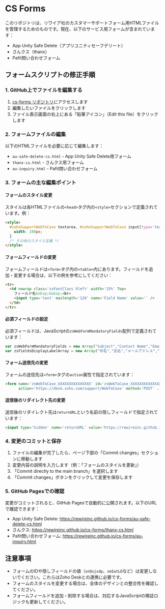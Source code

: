 # CS Forms

このリポジトリは、リワイア社のカスタマーサポートフォーム用HTMLファイルを管理するためのものです。現在、以下のサービス用フォームが含まれています：

- App Unity Safe Delete（アプリユニティセーフデリート）
- さんクス（thanx）
- Pafit問い合わせフォーム

## フォームスクリプトの修正手順

### 1. GitHub上でファイルを編集する

1. [cs-forms リポジトリ](https://github.com/rewireinc/cs-forms)にアクセスします
2. 編集したいファイルをクリックします
3. ファイル表示画面の右上にある「鉛筆アイコン」（Edit this file）をクリックします

### 2. フォームファイルの編集

以下のHTMLファイルを必要に応じて編集します：

- `au-safe-delete-cs.html` - App Unity Safe Delete用フォーム
- `thanx-cs.html` - さんクス用フォーム
- `au-inquiry.html` - Pafit問い合わせフォーム

### 3. フォームの主な編集ポイント

#### フォームのスタイル変更

スタイルは各HTMLファイルの`<head>`タグ内の`<style>`セクションで定義されています。例：

```html
<style>
  #zohoSupportWebToCase textarea, #zohoSupportWebToCase input[type='text'], ... {
    width: 280px;
  }
  /* その他のスタイル定義 */
</style>
```

#### フォームフィールドの変更

フォームフィールドは`<form>`タグ内の`<table>`内にあります。フィールドを追加・変更する場合は、以下の例を参考にしてください：

```html
<tr>
  <td nowrap class='zsFontClass hleft' width='25%' Top>
    フィールド名&nbsp;&nbsp;<br>
    <input type='text' maxlength='120' name='Field Name' value='' />
  </td>
</tr>
```

#### 必須フィールドの設定

必須フィールドは、JavaScriptの`zsWebFormMandatoryFields`配列で定義されています：

```javascript
var zsWebFormMandatoryFields = new Array("Subject","Contact Name","Email","Description");
var zsFieldsDisplayLabelArray = new Array("件名","氏名","メールアドレス","問い合わせ内容");
```

#### フォーム送信先の変更

フォームの送信先は`<form>`タグの`action`属性で指定されています：

```html
<form name='zsWebToCase_XXXXXXXXXXXXXXX' id='zsWebToCase_XXXXXXXXXXXXXXX' 
      action='https://desk.zoho.com/support/WebToCase' method='POST' ...>
```

#### 送信後のリダイレクト先の変更

送信後のリダイレクト先は`returnURL`という名前の隠しフィールドで指定されています：

```html
<input type='hidden' name='returnURL' value='https://rewireinc.github.io/cs-forms/thanx-cs.html'/>
```

### 4. 変更のコミットと保存

1. ファイルの編集が完了したら、ページ下部の「Commit changes」セクションに移動します
2. 変更内容の説明を入力します（例：「フォームのスタイルを更新」）
3. 「Commit directly to the main branch」を選択します
4. 「Commit changes」ボタンをクリックして変更を保存します

### 5. GitHub Pagesでの確認

変更がコミットされると、GitHub Pagesで自動的に公開されます。以下のURLで確認できます：

- App Unity Safe Delete: https://rewireinc.github.io/cs-forms/au-safe-delete-cs.html
- さんクス: https://rewireinc.github.io/cs-forms/thanx-cs.html
- Pafit問い合わせフォーム: https://rewireinc.github.io/cs-forms/au-inquiry.html

## 注意事項

- フォームのIDや隠しフィールドの値（`xnQsjsdp`、`xmIwtLD`など）は変更しないでください。これらはZoho Deskとの連携に必要です。
- フォームのスタイルを変更する場合は、全体のデザインとの整合性を確認してください。
- フォームフィールドを追加・削除する場合は、対応するJavaScriptの検証ロジックも更新してください。
